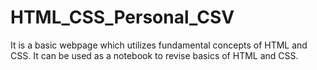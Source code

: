 # HTML_CSS_Personal_CSV
It is a basic webpage which utilizes fundamental concepts of HTML and CSS.
It can be used as a notebook to revise basics of HTML and CSS.
